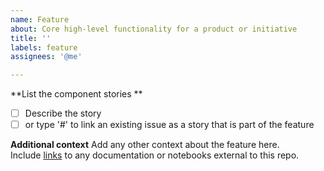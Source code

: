 ```yaml
---
name: Feature
about: Core high-level functionality for a product or initiative
title: ''
labels: feature
assignees: '@me'

---
```


**List the component stories **
- [ ] Describe the story
- [ ] or type '#' to link an existing issue as a story that is part of the feature

**Additional context**
Add any other context about the feature here.  
Include [links](https://) to any documentation or notebooks external to this repo.
